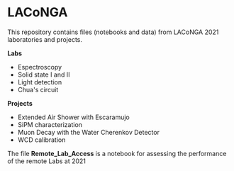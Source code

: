# LACoNGA

This repository contains files (notebooks and data) from LACoNGA 2021 laboratories and projects.

**Labs**
+ Espectroscopy
+ Solid state I and II
+ Light detection
+ Chua's circuit

**Projects**
+ Extended Air Shower with Escaramujo
+ SiPM characterization
+ Muon Decay with the Water Cherenkov Detector
+ WCD calibration

The file **Remote_Lab_Access** is a notebook for assessing the performance of the remote Labs at 2021

